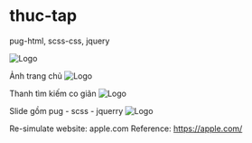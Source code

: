 # thuc-tap

pug-html,
scss-css,
jquery


![Logo](https://github.com/HuynhNhatTruong0108/thuc-tap/blob/master/anhwebdemo_thuctap.png)


Ảnh trang chủ
![Logo](https://github.com/HuynhNhatTruong0108/thuc-tap/blob/master/Trangchu.png)


Thanh tìm kiếm co giãn
![Logo](https://github.com/HuynhNhatTruong0108/thuc-tap/blob/master/timkiem.png)

Slide gồm pug - scss - jquerry
![Logo](https://github.com/HuynhNhatTruong0108/thuc-tap/blob/master/slide.png)

Re-simulate website: apple.com
Reference: https://apple.com/
